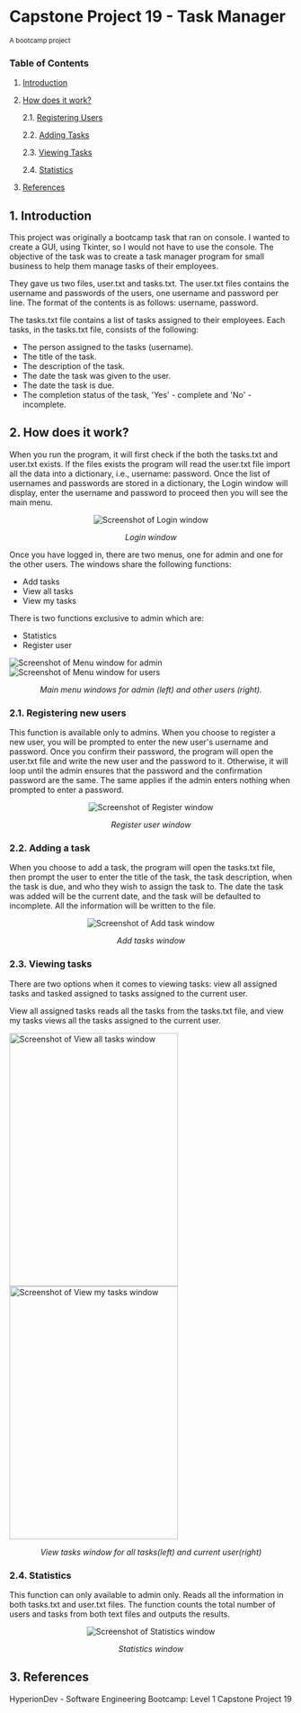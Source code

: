 # Capstone Project 19 - Task Manager

<sub>A bootcamp project</sub>

### Table of Contents

1. [Introduction](#introduction)
2. [How does it work?](#project-description)

   2.1. [Registering Users](#reg_users)

   2.2. [Adding Tasks](#add_tasks)

   2.3. [Viewing Tasks](#view_tasks)

   2.4. [Statistics](#view_stats)

3. [References](#references)

## 1. Introduction <a name="introduction"></a>

This project was originally a bootcamp task that ran on console. I wanted to create a GUI, using Tkinter, so I would not have to use the console. The objective of the task was to create a task manager program for small business to help them manage tasks of their employees.

They gave us two files, user.txt and tasks.txt. The user.txt files contains the username and passwords of the users, one username and password per line. The format of the contents is as follows: username, password.

The tasks.txt file contains a list of tasks assigned to their employees. Each tasks, in the tasks.txt file, consists of the following:

- The person assigned to the tasks (username).
- The title of the task.
- The description of the task.
- The date the task was given to the user.
- The date the task is due.
- The completion status of the task, 'Yes' - complete and 'No' - incomplete.

## 2. How does it work? <a name="project-description"></a>

When you run the program, it will first check if the both the tasks.txt and user.txt exists. If the files exists the program will read the user.txt file import all the data into a dictionary, i.e., username: password. Once the list of usernames and passwords are stored in a dictionary, the Login window will display, enter the username and password to proceed then you will see the main menu.

<p align="center">
    <img src="/Images/Login.PNG" alt="Screenshot of Login window">
</p>
<p align="center">
    <em>Login window</em>
</p>

Once you have logged in, there are two menus, one for admin and one for the other users. The windows share the following functions:

- Add tasks
- View all tasks
- View my tasks

There is two functions exclusive to admin which are:

- Statistics
- Register user

<p align="left">
    <img src="/Images/Main_menu_admin.PNG" alt="Screenshot of Menu window for admin" title="Main menu for admin.">
    <img src="/Images/Main_menu_users.PNG" alt="Screenshot of Menu window for users" title = "Main menu for other users.">
</p>
<p align="center">
    <em>Main menu windows for admin (left) and other users (right).</em>
</p>

### 2.1. Registering new users <a name="reg_users"></a>

This function is available only to admins. When you choose to register a new user, you will be prompted to enter the new user's username and password. Once you confirm their password, the program will open the user.txt file and write the new user and the password to it. Otherwise, it will loop until the admin ensures that the password and the confirmation password are the same. The same applies if the admin enters nothing when prompted to enter a password.

<p align="center">
    <img src="/Images/Register_menu.PNG" alt="Screenshot of Register window" title="Register window.">
</p>
<p align="center">
    <em>Register user window</em>
</p>

### 2.2. Adding a task <a name="add_tasks"></a>

When you choose to add a task, the program will open the tasks.txt file, then prompt the user to enter the title of the task, the task description, when the task is due, and who they wish to assign the task to. The date the task was added will be the current date, and the task will be defaulted to incomplete. All the information will be written to the file.

<p align="center">
    <img src="/Images/Add_task_menu.PNG" alt="Screenshot of Add task window" title="Add Task window.">
</p>
<p align="center">
    <em>Add tasks window</em>
</p>

### 2.3. Viewing tasks <a name="view_tasks"></a>

There are two options when it comes to viewing tasks: view all assigned tasks and tasked assigned to tasks assigned to the current user.

View all assigned tasks reads all the tasks from the tasks.txt file, and view my tasks views all the tasks assigned to the current user.

<p align="left">
    <img src="/Images/View_all_tasks_menu.PNG" alt="Screenshot of View all tasks window" width="300" height="450">
    <img src="/Images/View_my_tasks_menu.PNG" alt="Screenshot of View my tasks window" width="300" height="450">
</p>
<p align="center">
    <em>View tasks window for all tasks(left) and current user(right)</em>
</p>

### 2.4. Statistics <a name="view_stats"></a>

This function can only available to admin only. Reads all the information in both tasks.txt and user.txt files. The function counts the total number of users and tasks from both text files and outputs the results.

<p align="center">
    <img src="/Images/Statistics_menu.PNG" alt="Screenshot of Statistics window">
</p>
<p align="center">
    <em>Statistics window</em>
</p>

## 3. References <a name="references"></a>

HyperionDev - Software Engineering Bootcamp: Level 1 Capstone Project 19
